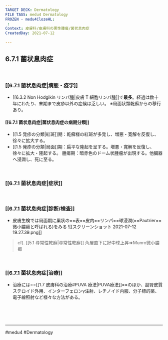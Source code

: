 ```yaml
---
TARGET DECK: Dermatology
FILE TAGS: medu4 Dermatology
FROZEN - medu4ClozeHL:
 : 
Context: 皮膚科/皮膚科の悪性腫瘍/菌状息肉症
CreatedDay: 2021-07-12

---
```


## 6.7.1 菌状息肉症

<br>

### [[6.7.1 菌状息肉症|病態・疫学]]
* [[6.3.2 Non Hodgikin リンパ腫|皮膚 T 細胞リンパ腫]]で**最多**。経過は数十年にわたり、末期まで皮疹以外の症候は乏しい。  ※局面状類乾癬からの移行あり。

#### [[6.7.1 菌状息肉症|菌状息肉症の病期分類]]
* [[1.5 発疹の分類|紅斑]]期：乾癬様の紅斑が多発し、増悪・寛解を反復し、徐々に拡大する。
* [[1.5 発疹の分類|局面]]期：扁平な隆起を呈する。増悪・寛解を反復し、徐々に拡大・隆起する。 腫瘍期：暗赤色のドーム状腫瘤が出現する。他臓器へ浸潤し、死に至る。

<br>

### [[6.7.1 菌状息肉症|症状]]


<br>

### [[6.7.1 菌状息肉症|診断/検査]]
* 皮膚生検では局面期に巣状の==表==皮内==リンパ==球浸潤(==Pautrier==微小膿瘍と呼ばれる)をみる
![[スクリーンショット 2021-07-12 19.27.39.png]]
>cf). [[5.1 尋常性乾癬|尋常性乾癬]]
>角層直下に好中球上昇=>Munro微小膿瘍
<!--ID: 1626163349780-->



<br>

### [[6.7.1 菌状息肉症|治療]]
* 治療には==[[1.7 皮膚科の治療#PUVA 療法|PUVA療法]]==のほか、副腎皮質ステロイド外用、インターフェロンγ注射、レチノイド内服、分子標的薬、電子線照射など様々な方法がある。
 
<!--ID: 1626163349786-->


<br><br><br>

---
#medu4 #Dermatology  
